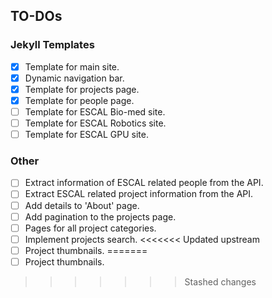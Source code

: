 ## TO-DOs

### Jekyll Templates

- [x] Template for main site.
- [x] Dynamic navigation bar.
- [x] Template for projects page.
- [x] Template for people page.
- [ ] Template for ESCAL Bio-med site.
- [ ] Template for ESCAL Robotics site.
- [ ] Template for ESCAL GPU site.

### Other

- [ ] Extract information of ESCAL related people from the API.
- [ ] Extract ESCAL related project information from the API.
- [ ] Add details to 'About' page.
- [ ] Add pagination to the projects page.
- [ ] Pages for all project categories.
- [ ] Implement projects search.
<<<<<<< Updated upstream
- [ ] Project thumbnails.
=======
- [ ] Project thumbnails.
>>>>>>> Stashed changes
